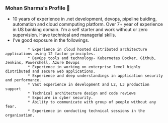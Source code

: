 ### Mohan Sharma's Profile 👋


<!--**mohan023/mohan023** is a ✨ _special_ ✨ repository because its `README.md` (this file) appears on your GitHub profile.

Here are some ideas to get you started:-->

- 10 years of experience in .net development, devops, pipeline buiding, automation and cloud commputing platform. Over 7+ year of experience in US banking domain. I'm a self starter and work without or zero supervision. Have technical and managerial skills.
- I've good exposure in the followings.<br>
```       * Good exposure and understandings to many cloud computing platform like Azure, PCF and openshift.
          * Experience in cloud hosted distributed architecture applications using 12 factor principles.
          * DevOps tools and technology- Kubernetes Docker, Github, Jenkins, Powershell, Azure Devops 
          * Experience in working on enterprise level highly distributed and secure web applications. 
          * Experience and deep understandings in application security and performance.
          * Vast experience in development and L2, L3 production support
          * Technical architecture design and code reviews
          * Exposure in cyber security.
          * Ability to communicate with group of people without any fear.
          * Experience in conducting technical sessions in the organisation.

          
 ```       

<!---- 👯 I’m looking to collaborate on ...
- 🤔 I’m looking for help with ...
 💬 Ask me about ...
- 📫 How to reach me: 
- 😄 Pronouns: ...
- ⚡ Fun fact: ...-->
